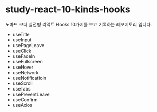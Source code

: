 # study-react-10-kinds-hooks

노마드 코더 실전형 리액트 Hooks 10가지를 보고 기록하는 레포지토리 입니다.

- useTitle
- useInput
- usePageLeave
- useClick
- useFadeIn
- useFullscreen
- useHover
- useNetwork
- useNotificatioin
- useScroll
- useTabs
- usePreventLeave
- useConfirm
- useAxios
